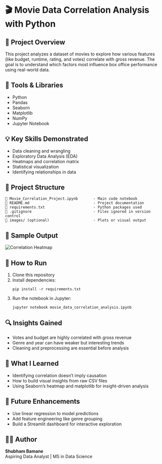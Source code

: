 # 🎬 Movie Data Correlation Analysis with Python

## 📌 Project Overview
This project analyzes a dataset of movies to explore how various features (like budget, runtime, rating, and votes) correlate with gross revenue. The goal is to understand which factors most influence box office performance using real-world data.

## 🔧 Tools & Libraries
- Python
- Pandas
- Seaborn
- Matplotlib
- NumPy
- Jupyter Notebook

## 💡 Key Skills Demonstrated
- Data cleaning and wrangling
- Exploratory Data Analysis (EDA)
- Heatmaps and correlation matrix
- Statistical visualization
- Identifying relationships in data

## 📂 Project Structure
```
📓 Movie_Correlation_Project.ipynb       - Main code notebook
📄 README.md                             - Project documentation
📄 requirements.txt                      - Python packages used
📄 .gitignore                            - Files ignored in version control
📁 images/ (optional)                    - Plots or visual output
```

## 📸 Sample Output
![Correlation Heatmap](images/heatmap.png)

## 🚀 How to Run
1. Clone this repository
2. Install dependencies:
   ```
   pip install -r requirements.txt
   ```
3. Run the notebook in Jupyter:
   ```
   jupyter notebook movie_data_correlation_analysis.ipynb
   ```

## 🔍 Insights Gained
- Votes and budget are highly correlated with gross revenue
- Genre and year can have weaker but interesting trends
- Cleaning and preprocessing are essential before analysis

## 🧠 What I Learned
- Identifying correlation doesn’t imply causation
- How to build visual insights from raw CSV files
- Using Seaborn’s heatmap and matplotlib for insight-driven analysis

## 🔮 Future Enhancements
- Use linear regression to model predictions
- Add feature engineering like genre grouping
- Build a Streamlit dashboard for interactive exploration

## 🧑‍💼 Author
**Shubham Bamane**  
Aspiring Data Analyst | MS in Data Science  
